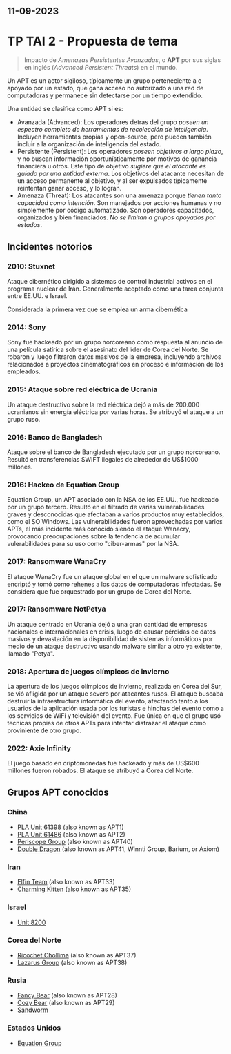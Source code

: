 11-09-2023
---
# TP TAI 2 - Propuesta de tema

> Impacto de *Amenazas Persistentes Avanzadas*, o **APT** por sus siglas en inglés (*Advanced Persistent Threats*) en el mundo.

Un APT es un actor sigiloso, típicamente un grupo perteneciente a o apoyado por un estado, que gana acceso no autorizado a una red de computadoras y permanece sin detectarse por un tiempo extendido. 

Una entidad se clasifica como APT si es:
- Avanzada (Advanced): Los operadores detras del grupo *poseen un espectro completo de herramientas de recolección de inteligencia*. Incluyen herramientas propias y open-source, pero pueden también incluir a la organización de inteligencia del estado.
- Persistente (Persistent): Los operadores *poseen objetivos a largo plazo*, y no buscan información oportunísticamente por motivos de ganancia financiera u otros. Este tipo de objetivo *sugiere que el atacante es guiado por una entidad externa*. Los objetivos del atacante necesitan de un acceso permanente al objetivo, y al ser expulsados típicamente reintentan ganar acceso, y lo logran.
- Amenaza (Threat): Los atacantes son una amenaza porque *tienen tanto capacidad como intención*. Son manejados por acciones humanas y no simplemente por código automatizado. Son operadores capacitados, organizados y bien financiados. *No se limitan a grupos apoyados por estados*.

## Incidentes notorios
### 2010: Stuxnet
Ataque cibernético dirigido a sistemas de control industrial activos en el programa nuclear de Irán. Generalmente aceptado como una tarea conjunta entre EE.UU. e Israel.

Considerada la primera vez que se emplea un arma cibernética

### 2014: Sony
Sony fue hackeado por un grupo norcoreano como respuesta al anuncio de una película satírica sobre el asesinato del líder de Corea del Norte. Se robaron y luego filtraron datos masivos de la empresa, incluyendo archivos relacionados a proyectos cinematográficos en proceso e información de los empleados.

### 2015: Ataque sobre red eléctrica de Ucrania
Un ataque destructivo sobre la red eléctrica dejó a más de 200.000 ucranianos sin energía eléctrica por varias horas. Se atribuyó el ataque a un grupo ruso.

### 2016: Banco de Bangladesh
Ataque sobre el banco de Bangladesh ejecutado por un grupo norcoreano. Resultó en transferencias SWIFT ilegales de alrededor de US$1000 millones.

### 2016: Hackeo de Equation Group
Equation Group, un APT asociado con la NSA de los EE.UU., fue hackeado por un grupo tercero. Resultó en el filtrado de varias vulnerabilidades graves y desconocidas que afectaban a varios productos muy establecidos, como el SO Windows. Las vulnerabilidades fueron aprovechadas por varios APTs, el más incidente más conocido siendo el ataque Wanacry, provocando preocupaciones sobre la tendencia de acumular vulerabilidades para su uso como "ciber-armas" por la NSA.

### 2017: Ransomware WanaCry
El ataque WanaCry fue un ataque global en el que un malware sofisticado encriptó y tomó como rehenes a los datos de computadoras infectadas. Se considera que fue orquestrado por un grupo de Corea del Norte.

### 2017: Ransomware NotPetya
Un ataque centrado en Ucrania dejó a una gran cantidad de empresas nacionales e internacionales en crisis, luego de causar pérdidas de datos masivos y devastación en la disponibilidad de sistemas informáticos por medio de un ataque destructivo usando malware similar a otro ya existente, llamado "Petya".

### 2018: Apertura de juegos olímpicos de invierno
La apertura de los juegos olímpicos de invierno, realizada en Corea del Sur, se vió afligida por un ataque severo por atacantes rusos. El ataque buscaba destruir la infraestructura informática del evento, afectando tanto a los usuarios de la aplicación usada por los turistas e hinchas del evento como a los servicios de WiFi y televisión del evento. Fue única en que el grupo usó tecnicas propias de otros APTs para intentar disfrazar el ataque como proviniente de otro grupo.

### 2022: Axie Infinity
El juego basado en criptomonedas fue hackeado y más de US$600 millones fueron robados. El ataque se atribuyó a Corea del Norte.

## Grupos APT conocidos
### China
- [PLA Unit 61398](https://en.wikipedia.org/wiki/PLA_Unit_61398 "PLA Unit 61398") (also known as APT1)
- [PLA Unit 61486](https://en.wikipedia.org/wiki/PLA_Unit_61486 "PLA Unit 61486") (also known as APT2)
- [Periscope Group](https://en.wikipedia.org/wiki/Periscope_Group "Periscope Group") (also known as APT40)
- [Double Dragon](https://en.wikipedia.org/wiki/Double_Dragon_(hacking_organization) "Double Dragon (hacking organization)") (also known as APT41, Winnti Group, Barium, or Axiom)

### Iran
- [Elfin Team](https://en.wikipedia.org/wiki/Elfin_Team "Elfin Team") (also known as APT33)
- [Charming Kitten](https://en.wikipedia.org/wiki/Charming_Kitten "Charming Kitten") (also known as APT35)

### Israel
- [Unit 8200](https://en.wikipedia.org/wiki/Unit_8200 "Unit 8200")

### Corea del Norte
- [Ricochet Chollima](https://en.wikipedia.org/wiki/Ricochet_Chollima "Ricochet Chollima") (also known as APT37)
- [Lazarus Group](https://en.wikipedia.org/wiki/Lazarus_Group) (also known as APT38)

### Rusia
- [Fancy Bear](https://en.wikipedia.org/wiki/Fancy_Bear "Fancy Bear") (also known as APT28)
- [Cozy Bear](https://en.wikipedia.org/wiki/Cozy_Bear "Cozy Bear") (also known as APT29)
- [Sandworm](https://en.wikipedia.org/wiki/Sandworm_(hacker_group) "Sandworm (hacker group)")

### Estados Unidos
- [Equation Group](https://en.wikipedia.org/wiki/Equation_Group)

